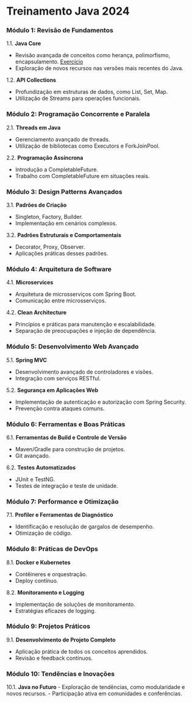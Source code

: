 # Treinamento Java 2024

### Módulo 1: Revisão de Fundamentos

1.1. **Java Core**
- Revisão avançada de conceitos como herança, polimorfismo, encapsulamento. [Exercício](https://trello.com/c/8AUUYH30/1-desafio-1-heran%C3%A7a-interfaces-e-polimorfismo)
- Exploração de novos recursos nas versões mais recentes do Java.

1.2. **API Collections**

- Profundização em estruturas de dados, como List, Set, Map.
- Utilização de Streams para operações funcionais.

### Módulo 2: Programação Concorrente e Paralela

2.1. **Threads em Java**

- Gerenciamento avançado de threads.
- Utilização de bibliotecas como Executors e ForkJoinPool.

2.2. **Programação Assíncrona**

- Introdução a CompletableFuture.
- Trabalho com CompletableFuture em situações reais.

### Módulo 3: Design Patterns Avançados

3.1. **Padrões de Criação**

- Singleton, Factory, Builder.
- Implementação em cenários complexos.

3.2. **Padrões Estruturais e Comportamentais**

- Decorator, Proxy, Observer.
- Aplicações práticas desses padrões.

### Módulo 4: Arquitetura de Software

4.1. **Microservices**

- Arquitetura de microsserviços com Spring Boot.
- Comunicação entre microsserviços.

4.2. **Clean Architecture**

- Princípios e práticas para manutenção e escalabilidade.
- Separação de preocupações e injeção de dependência.

### Módulo 5: Desenvolvimento Web Avançado

5.1. **Spring MVC**

- Desenvolvimento avançado de controladores e visões.
- Integração com serviços RESTful.

5.2. **Segurança em Aplicações Web**

- Implementação de autenticação e autorização com Spring Security.
- Prevenção contra ataques comuns.

### Módulo 6: Ferramentas e Boas Práticas

6.1. **Ferramentas de Build e Controle de Versão**

- Maven/Gradle para construção de projetos.
- Git avançado.

6.2. **Testes Automatizados**

- JUnit e TestNG.
- Testes de integração e teste de unidade.

### Módulo 7: Performance e Otimização

7.1. **Profiler e Ferramentas de Diagnóstico**

- Identificação e resolução de gargalos de desempenho.
- Otimização de código.

### Módulo 8: Práticas de DevOps

8.1. **Docker e Kubernetes**

- Contêineres e orquestração.
- Deploy contínuo.

8.2. **Monitoramento e Logging**

- Implementação de soluções de monitoramento.
- Estratégias eficazes de logging.

### Módulo 9: Projetos Práticos

9.1. **Desenvolvimento de Projeto Completo**

- Aplicação prática de todos os conceitos aprendidos.
- Revisão e feedback contínuos.

### Módulo 10: Tendências e Inovações

10.1. **Java no Futuro** - Exploração de tendências, como modularidade e novos recursos. - Participação ativa em comunidades e conferências.

